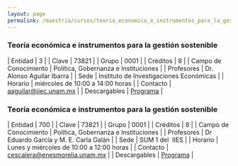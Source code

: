 ```yaml
---
layout: page
permalink: /maestria/cursos/teoria_economica_e_instrumentos_para_la_gestion_sostenible/
---
```


### Teoría económica e instrumentos para la gestión sostenible

| Entidad | 3 |
| Clave | 73821 |
| Grupo | 0001 |
| Créditos | 8 |
| Campo de Conocimiento | Política, Gobernanza e Instituciones |
| Profesores | Dr. Alonso Aguilar Ibarra |
| Sede | Instituto de Investigaciones Económicas |
| Horario | miércoles de 10:00 a 14:00 horas |
| Contacto | <aaguilar@iiec.unam.mx> |
| Descargables |  [Programa](/assets/docs/cursos/teoria_economica_instrumentos_gestion_sost.pdf) |


### Teoría económica e instrumentos para la gestión sostenible

| Entidad | 700 |
| Clave | 73821 |
| Grupo | 0001 |
| Créditos | 8 |
| Campo de Conocimiento | Política, Gobernanza e Instituciones |
| Profesores | Dr Eduardo García y M. E. Carla Galán |
| Sede | SUM 1 del&nbsp; IIES |
| Horario | Lunes y miércoles de 10:00 a 12:00 horas |
| Contacto | <cescalera@enesmorelia.unam.mx> |
| Descargables |  [Programa](/assets/docs/cursos/teoria_economica_instrumentos_gestion_sost.pdf) |

